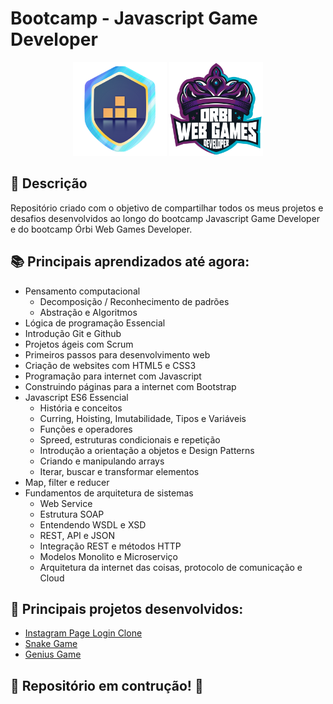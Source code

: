 # Bootcamp - Javascript Game Developer

<p align="center" display="flex">
  <img src="logo.png" width="150" height="150"/>
  <img src="Orbi-logo.png" width="150" height="150"/>
</p>

## 🚀 Descrição
Repositório criado com o objetivo de compartilhar todos os meus projetos e desafios desenvolvidos ao longo do bootcamp Javascript Game Developer e do bootcamp Órbi Web Games Developer.

## 📚 Principais aprendizados até agora:
  - Pensamento computacional
    - Decomposição / Reconhecimento de padrões
    - Abstração e Algoritmos
  - Lógica de programação Essencial
  - Introdução Git e Github
  - Projetos ágeis com Scrum
  - Primeiros passos para desenvolvimento web
  - Criação de websites com HTML5 e CSS3
  - Programação para internet com Javascript
  - Construindo páginas para a internet com Bootstrap
  - Javascript ES6 Essencial
    - História e conceitos
    - Curring, Hoisting, Imutabilidade, Tipos e Variáveis
    - Funções e operadores
    - Spreed, estruturas condicionais e repetição
    - Introdução a orientação a objetos e Design Patterns
    - Criando e manipulando arrays
    - Iterar, buscar e transformar elementos
  - Map, filter e reducer
  - Fundamentos de arquitetura de sistemas
    - Web Service
    - Estrutura SOAP
    - Entendendo WSDL e XSD
    - REST, API e JSON
    - Integração REST e métodos HTTP
    - Modelos Monolito e Microserviço
    - Arquitetura da internet das coisas, protocolo de comunicação e Cloud

## 🔧 Principais projetos desenvolvidos:
  - [Instagram Page Login Clone](https://github.com/kevenalves/Dio-Javascript-Game-Developer/tree/main/LandingPage-Instagram)
  - [Snake Game](https://github.com/kevenalves/Dio-Javascript-Game-Developer/tree/main/Snake-Game)
  - [Genius Game](https://github.com/kevenalves/Dio-Javascript-Game-Developer/tree/main/Genius-Game)

## 🚧 Repositório em contrução! 🚧